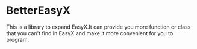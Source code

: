 # BetterEasyX
This is a library to expand EasyX.It can provide you more function or class that you can't find in EasyX and make it more convenient for you to program.
